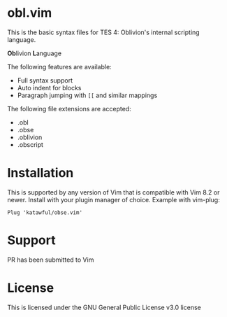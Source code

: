# obl.vim
This is the basic syntax files for TES 4: Oblivion's internal scripting language.

**Ob**livion **L**anguage

The following features are available:
* Full syntax support
* Auto indent for blocks
* Paragraph jumping with `[[` and similar mappings

The following file extensions are accepted:
* .obl
* .obse
* .oblivion
* .obscript

# Installation
This is supported by any version of Vim that is compatible with Vim 8.2 or newer.
Install with your plugin manager of choice.
Example with vim-plug:
```vim
Plug 'katawful/obse.vim'
```

# Support
PR has been submitted to Vim

# License
This is licensed under the GNU General Public License v3.0 license

